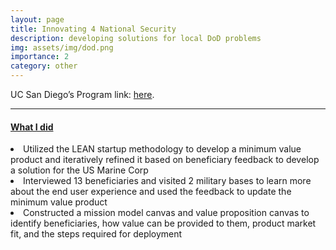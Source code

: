 ```yaml
---
layout: page
title: Innovating 4 National Security
description: developing solutions for local DoD problems
img: assets/img/dod.png
importance: 2
category: other
---
```

UC San Diego’s Program link: <a href="https://innovation.ucsd.edu/about-oic/programs/innovating-for-national-security.html">here</a>.

<hr>

#### <u>What I did</u>
<li>Utilized the LEAN startup methodology to develop a minimum value product and iteratively refined it based on beneficiary feedback to develop a solution for the US Marine Corp</li>
<li>Interviewed 13 beneficiaries and visited 2 military bases to learn more about the end user experience and used the feedback to update the minimum value product</li>
<li>Constructed a mission model canvas and value proposition canvas to identify beneficiaries, how value can be provided to them, product market fit, and the steps required for deployment</li>